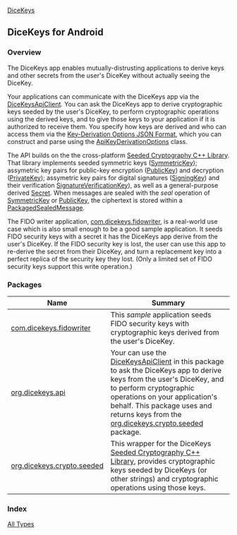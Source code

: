 [DiceKeys](./index.md)

## DiceKeys for Android

### Overview

The DiceKeys app enables mutually-distrusting applications to derive keys and
other secrets from the user's DiceKey without actually seeing the DiceKey.

Your applications can communicate with the DiceKeys app via the [DiceKeysApiClient](org.dicekeys.api/-dice-keys-api-client/index.md).
You can ask the DiceKeys app to derive cryptographic keys seeded by the user's DiceKey,
to perform cryptographic operations using the derived keys,
and to give those keys to your application if it is authorized to receive them.
You specify how keys are derived and who can access them via the
[Key-Derivation Options JSON Format](https://dicekeys.github.io/seeded-crypto/key_derivation_options_format.html/),
which you can construct and parse using the [ApiKeyDerivationOptions](org.dicekeys.api/-api-key-derivation-options/index.md) class.

The API builds on the the cross-platform
[Seeded Cryptography C++ Library](https://dicekeys.github.io/seeded-crypto/).
That library implements seeded
symmetric keys ([SymmetricKey](org.dicekeys.crypto.seeded/-symmetric-key/index.md));
assymetric key pairs for public-key encryption ([PublicKey](org.dicekeys.crypto.seeded/-public-key/index.md)) and decryption ([PrivateKey](org.dicekeys.crypto.seeded/-private-key/index.md));
assymetric key pairs for digital signatures ([SigningKey](org.dicekeys.crypto.seeded/-signing-key/index.md)) and their verification [SignatureVerificationKey](org.dicekeys.crypto.seeded/-signature-verification-key/index.md)),
as well as a general-purpose derived [Secret](org.dicekeys.crypto.seeded/-secret/index.md).
When messages are sealed with the *seal* operation of [SymmetricKey](org.dicekeys.crypto.seeded/-symmetric-key/index.md) or [PublicKey](org.dicekeys.crypto.seeded/-public-key/index.md),
the ciphertext is stored within a [PackagedSealedMessage](org.dicekeys.crypto.seeded/-packaged-sealed-message/index.md).

The FIDO writer application, [com.dicekeys.fidowriter](com.dicekeys.fidowriter/index.md), is a real-world
use case which is also small enough to be a good sample application.
It seeds FIDO security keys with a secret it has the DiceKeys app derive
from the user's DiceKey.
If the FIDO security key is lost, the user can use this app to re-derive the
secret from their DiceKey, and turn a replacement key into a perfect replica
of the security key they lost.
(Only a limited set of FIDO security keys support this write operation.)

### Packages

| Name | Summary |
|---|---|
| [com.dicekeys.fidowriter](com.dicekeys.fidowriter/index.md) | This *sample* application seeds FIDO security keys with cryptographic keys derived from the user's DiceKey. |
| [org.dicekeys.api](org.dicekeys.api/index.md) | Your can use the [DiceKeysApiClient](org.dicekeys.api/-dice-keys-api-client/index.md) in this package to ask the DiceKeys app to derive keys from the user's DiceKey, and to perform cryptographic operations on your application's behalf. This package uses and returns keys from the [org.dicekeys.crypto.seeded](org.dicekeys.crypto.seeded/index.md) package. |
| [org.dicekeys.crypto.seeded](org.dicekeys.crypto.seeded/index.md) | This wrapper for the DiceKeys [Seeded Cryptography C++ Library](https://dicekeys.github.io/seeded-crypto/), provides cryptographic keys seeded by DiceKeys (or other strings) and cryptographic operations using those keys. |

### Index

[All Types](alltypes/index.md)